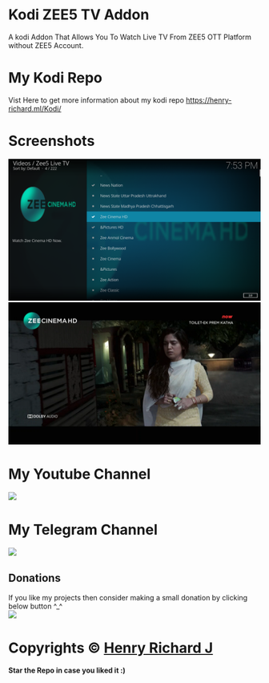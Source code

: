 # Kodi ZEE5 TV Addon
 A kodi Addon That Allows You To Watch Live TV From ZEE5 OTT Platform without ZEE5 Account.

# My Kodi Repo
Vist Here to get more information about my kodi repo https://henry-richard.ml/Kodi/

# Screenshots
![Screenshot (10)](https://github.com/henry-richard7/Kodi-ZEE5-TV-Addon/raw/main/Screenshots/ZEE5%201.png)
![Screenshot (11)](https://github.com/henry-richard7/Kodi-ZEE5-TV-Addon/raw/main/Screenshots/ZEE5%202.png)

# My Youtube Channel
[![](https://img.shields.io/badge/Subscribe-red?style=for-the-badge&logo=YouTube)](https://www.youtube.com/channel/UCVGasc5jr45eZUpZNHvbtWQ)


# My Telegram Channel
[![](https://img.shields.io/badge/Telegram-Join%20Now-blue?style=for-the-badge&logo=Telegram)](https://t.me/cracked4free)

## Donations
If you like my projects then consider making a small donation by clicking below button ^_^
<br/>
[![](https://img.shields.io/badge/Donate-Paypal-blue?style=for-the-badge&logo=paypal)](https://www.paypal.com/paypalme/henryrics)

# Copyrights © [Henry Richard J](https://github.com/henry-richard7)
#### Star the Repo in case you liked it :)
